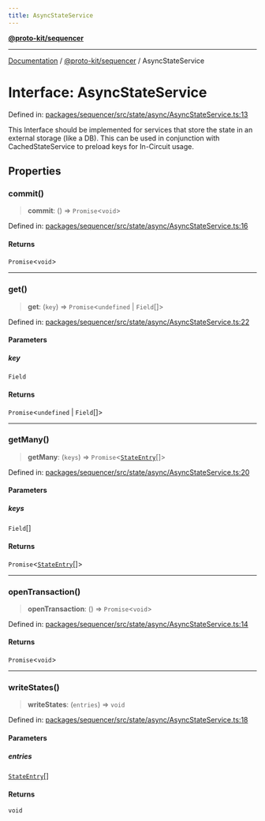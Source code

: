```yaml
---
title: AsyncStateService
---
```


[**@proto-kit/sequencer**](../README.md)

***

[Documentation](../../../README.md) / [@proto-kit/sequencer](../README.md) / AsyncStateService

# Interface: AsyncStateService

Defined in: [packages/sequencer/src/state/async/AsyncStateService.ts:13](https://github.com/proto-kit/framework/blob/28efa802e3737fc3b77339148b307ef7246f3ef1/packages/sequencer/src/state/async/AsyncStateService.ts#L13)

This Interface should be implemented for services that store the state
in an external storage (like a DB). This can be used in conjunction with
CachedStateService to preload keys for In-Circuit usage.

## Properties

### commit()

> **commit**: () => `Promise`\<`void`\>

Defined in: [packages/sequencer/src/state/async/AsyncStateService.ts:16](https://github.com/proto-kit/framework/blob/28efa802e3737fc3b77339148b307ef7246f3ef1/packages/sequencer/src/state/async/AsyncStateService.ts#L16)

#### Returns

`Promise`\<`void`\>

***

### get()

> **get**: (`key`) => `Promise`\<`undefined` \| `Field`[]\>

Defined in: [packages/sequencer/src/state/async/AsyncStateService.ts:22](https://github.com/proto-kit/framework/blob/28efa802e3737fc3b77339148b307ef7246f3ef1/packages/sequencer/src/state/async/AsyncStateService.ts#L22)

#### Parameters

##### key

`Field`

#### Returns

`Promise`\<`undefined` \| `Field`[]\>

***

### getMany()

> **getMany**: (`keys`) => `Promise`\<[`StateEntry`](StateEntry.md)[]\>

Defined in: [packages/sequencer/src/state/async/AsyncStateService.ts:20](https://github.com/proto-kit/framework/blob/28efa802e3737fc3b77339148b307ef7246f3ef1/packages/sequencer/src/state/async/AsyncStateService.ts#L20)

#### Parameters

##### keys

`Field`[]

#### Returns

`Promise`\<[`StateEntry`](StateEntry.md)[]\>

***

### openTransaction()

> **openTransaction**: () => `Promise`\<`void`\>

Defined in: [packages/sequencer/src/state/async/AsyncStateService.ts:14](https://github.com/proto-kit/framework/blob/28efa802e3737fc3b77339148b307ef7246f3ef1/packages/sequencer/src/state/async/AsyncStateService.ts#L14)

#### Returns

`Promise`\<`void`\>

***

### writeStates()

> **writeStates**: (`entries`) => `void`

Defined in: [packages/sequencer/src/state/async/AsyncStateService.ts:18](https://github.com/proto-kit/framework/blob/28efa802e3737fc3b77339148b307ef7246f3ef1/packages/sequencer/src/state/async/AsyncStateService.ts#L18)

#### Parameters

##### entries

[`StateEntry`](StateEntry.md)[]

#### Returns

`void`
